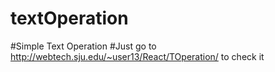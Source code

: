 # textOperation
#Simple Text Operation
#Just go to
http://webtech.sju.edu/~user13/React/TOperation/
to check it
